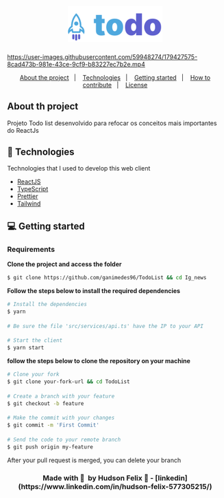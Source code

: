 
<h1 align="center">
    <img alt="TodoList" title="TodoList" src="public/images/Logo.svg" width="220px" />
</h1>



https://user-images.githubusercontent.com/59948274/179427575-8cad473b-981e-43ce-9cf9-b83227ec7b2e.mp4

<p align="center">
  <a href="#-about-the-project">About the project</a>&nbsp;&nbsp;&nbsp;|&nbsp;&nbsp;&nbsp;
  <a href="#-technologies">Technologies</a>&nbsp;&nbsp;&nbsp;|&nbsp;&nbsp;&nbsp;
  <a href="#-getting-started">Getting started</a>&nbsp;&nbsp;&nbsp;|&nbsp;&nbsp;&nbsp;
  <a href="#-how-to-contribute">How to contribute</a>&nbsp;&nbsp;&nbsp;|&nbsp;&nbsp;&nbsp;
  <a href="#-license">License</a>
</p>

<h2 >
	About th project
</h2>

<p>Projeto Todo list  desenvolvido para refocar os conceitos mais importantes do ReactJs </p>

## 🚀 Technologies

Technologies that I used to develop this web client

- [ReactJS](https://reactjs.org/)
- [TypeScript](https://www.typescriptlang.org/)
- [Prettier](https://prettier.io)
- [Tailwind](https://tailwindui.com)

## 💻 Getting started

### Requirements

**Clone the project and access the folder**

```bash
$ git clone https://github.com/ganimedes96/TodoList && cd Ig_news
```

**Follow the steps below to install the required dependencies**

```bash
# Install the dependencies
$ yarn

# Be sure the file 'src/services/api.ts' have the IP to your API

# Start the client
$ yarn start
```


**follow the steps below to clone the repository on your machine**

```bash
# Clone your fork
$ git clone your-fork-url && cd TodoList

# Create a branch with your feature
$ git checkout -b feature

# Make the commit with your changes
$ git commit -m 'First Commit'

# Send the code to your remote branch
$ git push origin my-feature
```

After your pull request is merged, you can delete your branch

<h3 align='center'>
    Made with 💜 &nbsp;by Hudson Felix 👋 - [linkedin](https://www.linkedin.com/in/hudson-felix-577305215/)
</h3>

